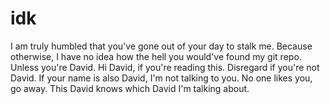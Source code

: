 # idk
I am truly humbled that you've gone out of your day to stalk me. Because otherwise, I have no idea how the hell you would've found my git repo. Unless you're David. Hi David, if you're reading this. Disregard if you're not David.
If your name is also David, I'm not talking to you. No one likes you, go away. This David knows which David I'm talking about.
